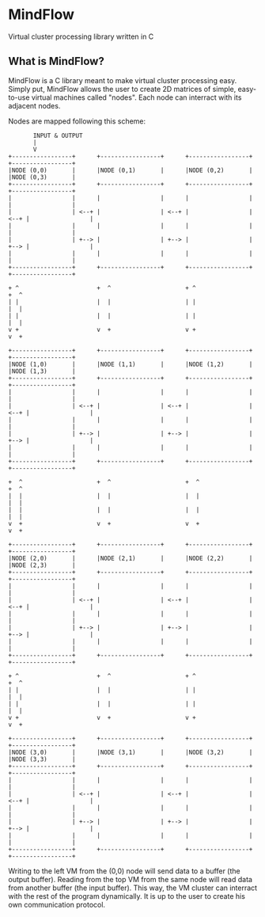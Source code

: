 # MindFlow
Virtual cluster processing library written in C

## What is MindFlow?

MindFlow is a C library meant to make virtual cluster processing easy. Simply put, MindFlow allows the user to create 2D matrices of simple, easy-to-use virtual machines called "nodes". Each node can interract with its adjacent nodes.

Nodes are mapped following this scheme:

           INPUT & OUTPUT
           |
           V
    +-----------------+      +-----------------+      +-----------------+      +-----------------+
    |NODE (0,0)       |      |NODE (0,1)       |      |NODE (0,2)       |      |NODE (0,3)       |
    +-----------------+      +-----------------+      +-----------------+      +-----------------+
    |                 |      |                 |      |                 |      |                 |
    |                 | <--+ |                 | <--+ |                 | <--+ |                 |
    |                 |      |                 |      |                 |      |                 |
    |                 | +--> |                 | +--> |                 | +--> |                 |
    |                 |      |                 |      |                 |      |                 |
    +-----------------+      +-----------------+      +-----------------+      +-----------------+
    
    + ^                      +  ^                     + ^                      +  ^
    | |                      |  |                     | |                      |  |
    | |                      |  |                     | |                      |  |
    v +                      v  +                     v +                      v  +
    
    +-----------------+      +-----------------+      +-----------------+      +-----------------+
    |NODE (1,0)       |      |NODE (1,1)       |      |NODE (1,2)       |      |NODE (1,3)       |
    +-----------------+      +-----------------+      +-----------------+      +-----------------+
    |                 |      |                 |      |                 |      |                 |
    |                 | <--+ |                 | <--+ |                 | <--+ |                 |
    |                 |      |                 |      |                 |      |                 |
    |                 | +--> |                 | +--> |                 | +--> |                 |
    |                 |      |                 |      |                 |      |                 |
    +-----------------+      +-----------------+      +-----------------+      +-----------------+
    
    +  ^                     +  ^                     +  ^                     +  ^
    |  |                     |  |                     |  |                     |  |
    |  |                     |  |                     |  |                     |  |
    v  +                     v  +                     v  +                     v  +
    
    +-----------------+      +-----------------+      +-----------------+      +-----------------+
    |NODE (2,0)       |      |NODE (2,1)       |      |NODE (2,2)       |      |NODE (2,3)       |
    +-----------------+      +-----------------+      +-----------------+      +-----------------+
    |                 |      |                 |      |                 |      |                 |
    |                 | <--+ |                 | <--+ |                 | <--+ |                 |
    |                 |      |                 |      |                 |      |                 |
    |                 | +--> |                 | +--> |                 | +--> |                 |
    |                 |      |                 |      |                 |      |                 |
    +-----------------+      +-----------------+      +-----------------+      +-----------------+
    
    + ^                      +  ^                     + ^                      +  ^
    | |                      |  |                     | |                      |  |
    | |                      |  |                     | |                      |  |
    v +                      v  +                     v +                      v  +
    
    +-----------------+      +-----------------+      +-----------------+      +-----------------+
    |NODE (3,0)       |      |NODE (3,1)       |      |NODE (3,2)       |      |NODE (3,3)       |
    +-----------------+      +-----------------+      +-----------------+      +-----------------+
    |                 |      |                 |      |                 |      |                 |
    |                 | <--+ |                 | <--+ |                 | <--+ |                 |
    |                 |      |                 |      |                 |      |                 |
    |                 | +--> |                 | +--> |                 | +--> |                 |
    |                 |      |                 |      |                 |      |                 |
    +-----------------+      +-----------------+      +-----------------+      +-----------------+
    
Writing to the left VM from the (0,0) node will send data to a buffer (the output buffer). Reading from the top VM from the same node will read data from another buffer (the input buffer). This way, the VM cluster can interract with the rest of the program dynamically. It is up to the user to create his own communication protocol.

